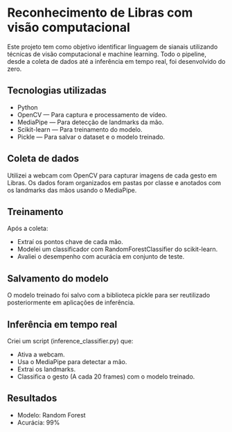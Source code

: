 # Reconhecimento de Libras com visão computacional

Este projeto tem como objetivo identificar linguagem de sianais utilizando técnicas de visão computacional e machine learning. Todo o pipeline, desde a coleta de dados até a inferência em tempo real, foi desenvolvido do zero.

## Tecnologias utilizadas

- Python
- OpenCV — Para captura e processamento de vídeo.
- MediaPipe — Para detecção de landmarks da mão.
- Scikit-learn — Para treinamento do modelo.
- Pickle — Para salvar o dataset e o modelo treinado.

## Coleta de dados

Utilizei a webcam com OpenCV para capturar imagens de cada gesto em Libras. Os dados foram organizados em pastas por classe e anotados com os landmarks das mãos usando o MediaPipe.

## Treinamento

Após a coleta:
- Extraí os pontos chave de cada mão.
- Modelei um classificador com RandomForestClassifier do scikit-learn.
- Avaliei o desempenho com acurácia em conjunto de teste.

## Salvamento do modelo

O modelo treinado foi salvo com a biblioteca pickle para ser reutilizado posteriormente em aplicações de inferência.

## Inferência em tempo real

Criei um script (inference_classifier.py) que:
- Ativa a webcam.
- Usa o MediaPipe para detectar a mão.
- Extrai os landmarks.
- Classifica o gesto (A cada 20 frames) com o modelo treinado.

## Resultados

- Modelo: Random Forest
- Acurácia: 99%
